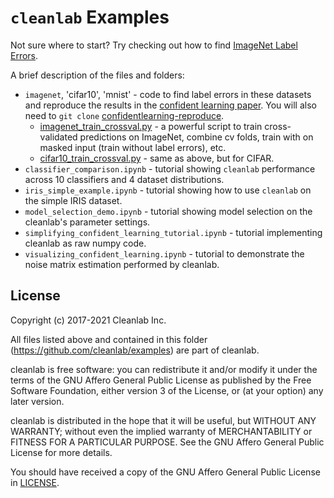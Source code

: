 # ``cleanlab`` Examples

Not sure where to start? Try checking out how to find [ImageNet Label Errors](imagenet/imagenet_train_label_errors.ipynb).


A brief description of the files and folders:
* `imagenet`, 'cifar10', 'mnist' - code to find label errors in these datasets and reproduce the results in the [confident learning paper](https://arxiv.org/abs/1911.00068). You will also need to `git clone` [confidentlearning-reproduce](https://github.com/cgnorthcutt/confidentlearning-reproduce).
  - [imagenet_train_crossval.py](imagenet/imagenet_train_crossval.py) - a powerful script to train cross-validated predictions on ImageNet, combine cv folds, train with on masked input (train without label errors), etc.
  - [cifar10_train_crossval.py](cifar10/cifar10_train_crossval.py) - same as above, but for CIFAR.
* `classifier_comparison.ipynb` - tutorial showing `cleanlab` performance across 10 classifiers and 4 dataset distributions.
* `iris_simple_example.ipynb` - tutorial showing how to use `cleanlab` on the simple IRIS dataset.
* `model_selection_demo.ipynb` - tutorial showing model selection on the cleanlab's parameter settings.
* `simplifying_confident_learning_tutorial.ipynb` - tutorial implementing cleanlab as raw numpy code.
* `visualizing_confident_learning.ipynb` - tutorial to demonstrate the noise matrix estimation performed by cleanlab.

## License

Copyright (c) 2017-2021 Cleanlab Inc.

All files listed above and contained in this folder (<https://github.com/cleanlab/examples>) are part of cleanlab.

cleanlab is free software: you can redistribute it and/or modify
it under the terms of the GNU Affero General Public License as published by
the Free Software Foundation, either version 3 of the License, or
(at your option) any later version.

cleanlab is distributed in the hope that it will be useful,
but WITHOUT ANY WARRANTY; without even the implied warranty of
MERCHANTABILITY or FITNESS FOR A PARTICULAR PURPOSE.  See the
GNU Affero General Public License for more details.

You should have received a copy of the GNU Affero General Public License in [LICENSE](LICENSE).
